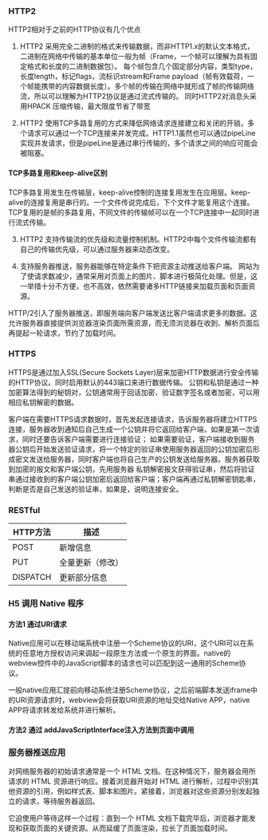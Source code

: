 ### HTTP2
HTTP2相对于之前的HTTP协议有几个优点

1. HTTP2 采用完全二进制的格式来传输数据，而非HTTP1.x的默认文本格式，二进制在网络中传输的基本单位一般为帧（Frame，一个帧可以理解为具有固定格式和长度的二进制数据包）。
每个帧包含几个固定部分内容，类型type，长度length，标记flags，流标识stream和Frame payload（帧有效载荷，一个帧能携带的内容数据长度）。多个帧的传输在网络中就形成了帧的传输网络流，所以可以理解为HTTP2协议是通过流式传输的。
同时HTTP2对消息头采用HPACK 压缩传输，最大限度节省了带宽

2. HTTP2 使用TCP多路复用的方式来降低网络请求连接建立和关闭的开销，多个请求可以通过一个TCP连接来并发完成。HTTP1.1虽然也可以通过pipeLine实现并发请求，但是pipeLine是通过串行传输的，多个请求之间的响应可能会被阻塞。
#### TCP多路复用和keep-alive区别
TCP多路复用发生在传输层，keep-alive控制的连接复用发生在应用层。keep-alive的连接复用是串行的。一个文件传说完成后，下个文件才能复用这个连接。TCP复用的是帧的多路复用，不同文件的传输帧可以在一个TCP连接中一起同时进行流式传输。

3. HTTP2 支持传输流的优先级和流量控制机制。HTTP2中每个文件传输流都有自己的传输优先级，可以通过服务器来动态改变。

4. 支持服务器推送，服务器能够在特定条件下把资源主动推送给客户端。
网站为了使请求数减少，通常采用对页面上的图片、脚本进行极简化处理。但是，这一举措十分不方便，也不高效，依然需要诸多HTTP链接来加载页面和页面资源。

HTTP/2引入了服务器推送，即服务端向客户端发送比客户端请求更多的数据。这允许服务器直接提供浏览器渲染页面所需资源，而无须浏览器在收到、解析页面后再提起一轮请求，节约了加载时间。

### HTTPS
HTTPS是通过加入SSL(Secure Sockets Layer)层来加密HTTP数据进行安全传输的HTTP协议。同时启用默认的443端口来进行数据传输。
公钥和私钥是通过一种加密算法得到的秘钥对，公钥通常用于回话加密、验证数字签名或者加密，可以用相应私钥解密的数据。

客户端在需要HTTPS请求数据时，首先发起连接请求，告诉服务器将建立HTTPS连接，服务器收到通知后自己生成一个公钥并将它返回给客户端，如果是第一次请求，同时还要告诉客户端需要进行连接验证；
如果需要验证，客户端接收到服务器公钥后开始发送验证请求，将一个特定的验证串使用服务器返回的公钥加密后形成密文发送给服务器，同时客户端也将自己生产的公钥发送给服务器。服务器获取到加密的报文和客户端公钥，先用服务器
私钥解密报文获得验证串，然后将验证串通过接收到的客户端公钥加密后返回给客户端；客户端再通过私钥解密钥匙串，判断是否是自己发送的验证串，如果是，说明连接安全。


### RESTful
| HTTP方法 | 描述 |
|--|--|
|POST|新增信息|
|PUT|全量更新（修改）|
|DISPATCH|更新部分信息|


### H5 调用 Native 程序
#### 方法1 通过URI请求
Native应用可以在移动端系统中注册一个Scheme协议的URI，这个URI可以在系统的任意地方授权访问来调起一段原生方法或一个原生的界面。native的webview控件中的JavaScript脚本的请求也可以匹配到这一通用的Scheme协议。

一般native应用汇提前向移动系统注册Scheme协议，之后前端脚本发送iframe中的URI资源请求时，webview会将获取URI资源的地址交给Native APP，native APP将请求转发给系统并进行解析。


#### 方法2 通过 addJavaScriptInterface注入方法到页面中调用


### 服务器推送应用

对网络服务器的初始请求通常是一个 HTML 文档。在这种情况下，服务器会用所请求的 HTML 资源进行响应。接着浏览器开始对 HTML 进行解析，过程中识别其他资源的引用，例如样式表、脚本和图片。紧接着，浏览器对这些资源分别发起独立的请求，等待服务器返回。

它迫使用户等待这样一个过程：直到一个 HTML 文档下载完毕后，浏览器才能发现和获取页面的关键资源。从而延缓了页面渲染，拉长了页面加载时间。
